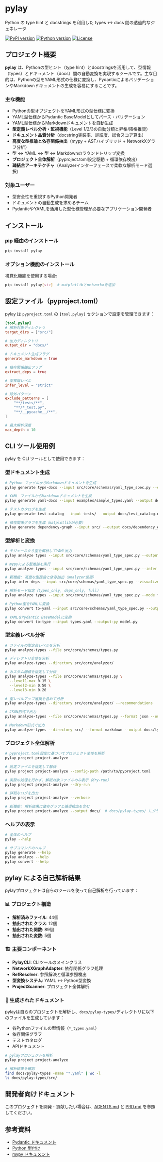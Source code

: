 # pylay
Python の type hint と docstrings を利用した types <-> docs 間の透過的なジェネレータ

[![PyPI version](https://img.shields.io/pypi/v/pylay.svg)](https://pypi.org/project/pylay/)
[![Python version](https://img.shields.io/pypi/pyversions/pylay.svg)](https://pypi.org/project/pylay/)
[![License](https://img.shields.io/pypi/l/pylay.svg)](https://github.com/biwakonbu/pylay/blob/main/LICENSE)

## プロジェクト概要

**pylay** は、Pythonの型ヒント（type hint）とdocstringsを活用して、型情報（types）とドキュメント（docs）間の自動変換を実現するツールです。主な目的は、Pythonの型をYAML形式の仕様に変換し、PydanticによるバリデーションやMarkdownドキュメントの生成を容易にすることです。

### 主な機能
- Pythonの型オブジェクトをYAML形式の型仕様に変換
- YAML型仕様からPydantic BaseModelとしてパース・バリデーション
- YAML型仕様からMarkdownドキュメントを自動生成
- **型定義レベル分析・監視機能**（Level 1/2/3の自動分類と昇格/降格推奨）
- **ドキュメント品質分析**（docstring実装率、詳細度、総合スコア算出）
- **高度な型推論と依存関係抽出**（mypy + ASTハイブリッド + NetworkXグラフ分析）
- 型 <-> YAML <-> 型 <-> Markdownのラウンドトリップ変換
- **プロジェクト全体解析**（pyproject.toml設定駆動 + 循環依存検出）
- **疎結合アーキテクチャ**（Analyzerインターフェースで柔軟な解析モード選択）

### 対象ユーザー
- 型安全性を重視するPython開発者
- ドキュメントの自動生成を求めるチーム
- PydanticやYAMLを活用した型仕様管理が必要なアプリケーション開発者

## インストール

### pip 経由のインストール
```bash
pip install pylay
```

### オプション機能のインストール

視覚化機能を使用する場合:
```bash
pip install pylay[viz]  # matplotlibとnetworkxを追加
```

## 設定ファイル（pyproject.toml）

pylay は `pyproject.toml` の `[tool.pylay]` セクションで設定を管理できます：

```toml
[tool.pylay]
# 解析対象ディレクトリ
target_dirs = ["src/"]

# 出力ディレクトリ
output_dir = "docs/"

# ドキュメント生成フラグ
generate_markdown = true

# 依存関係抽出フラグ
extract_deps = true

# 型推論レベル
infer_level = "strict"

# 除外パターン
exclude_patterns = [
    "**/tests/**",
    "**/*_test.py",
    "**/__pycache__/**",
]

# 最大解析深度
max_depth = 10
```

## CLI ツール使用例

pylay を CLI ツールとして使用できます：

### 型ドキュメント生成
```bash
# Python ファイルからMarkdownドキュメントを生成
pylay generate type-docs --input src/core/schemas/yaml_type_spec.py --output docs/types.md

# YAML ファイルからMarkdownドキュメントを生成
pylay generate yaml-docs --input examples/sample_types.yaml --output docs/pylay-types/documents/yaml_docs.md

# テストカタログを生成
pylay generate test-catalog --input tests/ --output docs/test_catalog.md

# 依存関係グラフを生成（matplotlibが必要）
pylay generate dependency-graph --input src/ --output docs/dependency_graph.png
```

### 型解析と変換
```bash
# モジュールから型を解析してYAML出力
pylay analyze types --input src/core/schemas/yaml_type_spec.py --output-yaml types.yaml

# mypyによる型推論を実行
pylay analyze types --input src/core/schemas/yaml_type_spec.py --infer

# 新機能: 高度な型推論と依存抽出（analyzer使用）
pylay infer-deps --input src/core/schemas/yaml_type_spec.py --visualize

# 解析モード指定（types_only, deps_only, full）
pylay analyze types --input src/core/schemas/yaml_type_spec.py --mode full

# Python型をYAMLに変換
pylay convert to-yaml --input src/core/schemas/yaml_type_spec.py --output types.yaml

# YAMLをPydantic BaseModelに変換
pylay convert to-type --input types.yaml --output-py model.py
```

### 型定義レベル分析
```bash
# ファイルの型定義レベルを分析
pylay analyze-types --file src/core/schemas/types.py

# ディレクトリ全体を分析
pylay analyze-types --directory src/core/analyzer/

# カスタム閾値を指定して分析
pylay analyze-types --file src/core/schemas/types.py \
  --level1-max 0.15 \
  --level2-min 0.50 \
  --level3-min 0.20

# 型レベルアップ推奨を含めて分析
pylay analyze-types --directory src/core/analyzer/ --recommendations

# JSON形式で出力
pylay analyze-types --file src/core/schemas/types.py --format json --output type_analysis.json

# Markdown形式で出力
pylay analyze-types --directory src/ --format markdown --output docs/type_analysis.md
```

### プロジェクト全体解析
```bash
# pyproject.toml設定に基づいてプロジェクト全体を解析
pylay project project-analyze

# 設定ファイルを指定して解析
pylay project project-analyze --config-path /path/to/pyproject.toml

# 実際の処理を行わず、解析対象ファイルのみ表示（dry-run）
pylay project project-analyze --dry-run

# 詳細なログを出力
pylay project project-analyze --verbose

# 新機能: 解析結果に依存グラフと循環検出を含む
pylay project project-analyze --output docs/  # docs/pylay-types/ にグラフ出力
```

### ヘルプの表示
```bash
# 全体のヘルプ
pylay --help

# サブコマンドのヘルプ
pylay generate --help
pylay analyze --help
pylay convert --help
```

## pylay による自己解析結果

pylayプロジェクトは自らのツールを使って自己解析を行っています：

### 📊 プロジェクト構造
- **解析済みファイル**: 44個
- **抽出されたクラス**: 12個
- **抽出された関数**: 89個
- **抽出された変数**: 5個

### 🏗️ 主要コンポーネント
- **PylayCLI**: CLIツールのメインクラス
- **NetworkXGraphAdapter**: 依存関係グラフ処理
- **RefResolver**: 参照解決と循環参照検出
- **型変換システム**: YAML ↔ Python型変換
- **ProjectScanner**: プロジェクト全体解析

### 📁 生成されたドキュメント
pylayは自らのプロジェクトを解析し、`docs/pylay-types/`ディレクトリに以下のファイルを生成しています：

- 各Pythonファイルの型情報（`*_types.yaml`）
- 依存関係グラフ
- テストカタログ
- APIドキュメント

```bash
# pylayプロジェクトを解析
pylay project project-analyze

# 解析結果を確認
find docs/pylay-types -name "*.yaml" | wc -l
ls docs/pylay-types/src/
```

## 開発者向けドキュメント

このプロジェクトを開発・貢献したい場合は、[AGENTS.md](AGENTS.md) と [PRD.md](PRD.md) を参照してください。

## 参考資料

- [Pydantic ドキュメント](https://docs.pydantic.dev/)
- [Python 型付け](https://docs.python.org/3/library/typing.html)
- [mypy ドキュメント](https://mypy.readthedocs.io/en/stable/)
